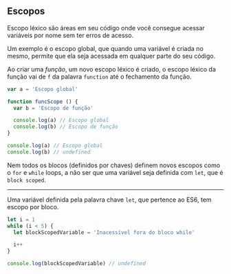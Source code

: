 ## Escopos

Escopo léxico são áreas em seu código onde você consegue acessar variáveis por nome sem ter erros de acesso.

Um exemplo é o escopo global, que quando uma variável é criada no mesmo, permite que ela seja acessada em qualquer parte do seu código.

Ao criar uma _função_, um novo escopo léxico é criado, o escopo léxico da função vai de `f` da palavra `function` até o fechamento da função.

```js
var a = 'Escopo global'

function funcScope () {
  var b = 'Escopo de função'

  console.log(a) // Escopo global
  console.log(b) // Escopo de função
}

console.log(a) // Escopo global
console.log(b) // undefined
```

Nem todos os blocos (definidos por chaves) definem novos escopos como o `for` e `while` loops, a não ser que uma variável seja definida com `let`, que é `block scoped`.

---

Uma variável definida pela palavra chave `let`, que pertence ao ES6, tem escopo por bloco.

```js
let i = 1
while (i < 5) {
  let blockScopedVariable = 'Inacessível fora do bloco while'

  i++
}

console.log(blockScopedVariable) // undefined
```
